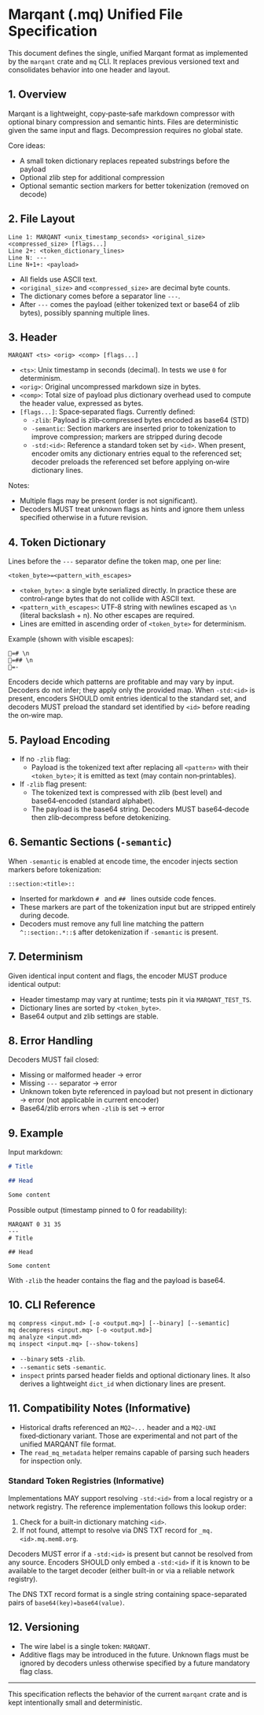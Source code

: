 # Marqant (.mq) Unified File Specification

This document defines the single, unified Marqant format as implemented by the `marqant` crate and `mq` CLI.
It replaces previous versioned text and consolidates behavior into one header and layout.

## 1. Overview

Marqant is a lightweight, copy‑paste‑safe markdown compressor with optional binary compression and semantic hints.
Files are deterministic given the same input and flags. Decompression requires no global state.

Core ideas:
- A small token dictionary replaces repeated substrings before the payload
- Optional zlib step for additional compression
- Optional semantic section markers for better tokenization (removed on decode)

## 2. File Layout

```
Line 1: MARQANT <unix_timestamp_seconds> <original_size> <compressed_size> [flags...]
Line 2+: <token_dictionary_lines>
Line N: ---
Line N+1+: <payload>
```

- All fields use ASCII text.
- `<original_size>` and `<compressed_size>` are decimal byte counts.
- The dictionary comes before a separator line `---`.
- After `---` comes the payload (either tokenized text or base64 of zlib bytes), possibly spanning multiple lines.

## 3. Header

```
MARQANT <ts> <orig> <comp> [flags...]
```

- `<ts>`: Unix timestamp in seconds (decimal). In tests we use `0` for determinism.
- `<orig>`: Original uncompressed markdown size in bytes.
- `<comp>`: Total size of payload plus dictionary overhead used to compute the header value, expressed as bytes.
- `[flags...]`: Space‑separated flags. Currently defined:
  - `-zlib`: Payload is zlib‑compressed bytes encoded as base64 (STD)
  - `-semantic`: Section markers are inserted prior to tokenization to improve compression; markers are stripped during decode
  - `-std:<id>`: Reference a standard token set by `<id>`. When present, encoder omits any dictionary entries equal to the referenced set; decoder preloads the referenced set before applying on‑wire dictionary lines.

Notes:
- Multiple flags may be present (order is not significant).
- Decoders MUST treat unknown flags as hints and ignore them unless specified otherwise in a future revision.

## 4. Token Dictionary

Lines before the `---` separator define the token map, one per line:

```
<token_byte>=<pattern_with_escapes>
```

- `<token_byte>`: a single byte serialized directly. In practice these are control‑range bytes that do not collide with ASCII text.
- `<pattern_with_escapes>`: UTF‑8 string with newlines escaped as `\n` (literal backslash + n). No other escapes are required.
- Lines are emitted in ascending order of `<token_byte>` for determinism.

Example (shown with visible escapes):
```
=# \n
=## \n
=- 
```

Encoders decide which patterns are profitable and may vary by input. Decoders do not infer; they apply only the provided map. When `-std:<id>` is present, encoders SHOULD omit entries identical to the standard set, and decoders MUST preload the standard set identified by `<id>` before reading the on‑wire map.

## 5. Payload Encoding

- If no `-zlib` flag:
  - Payload is the tokenized text after replacing all `<pattern>` with their `<token_byte>`; it is emitted as text (may contain non‑printables).
- If `-zlib` flag present:
  - The tokenized text is compressed with zlib (best level) and base64‑encoded (standard alphabet).
  - The payload is the base64 string. Decoders MUST base64‑decode then zlib‑decompress before detokenizing.

## 6. Semantic Sections (`-semantic`)

When `-semantic` is enabled at encode time, the encoder injects section markers before tokenization:

```
::section:<title>::
```

- Inserted for markdown `# ` and `## ` lines outside code fences.
- These markers are part of the tokenization input but are stripped entirely during decode.
- Decoders must remove any full line matching the pattern `^::section:.*::$` after detokenization if `-semantic` is present.

## 7. Determinism

Given identical input content and flags, the encoder MUST produce identical output:
- Header timestamp may vary at runtime; tests pin it via `MARQANT_TEST_TS`.
- Dictionary lines are sorted by `<token_byte>`.
- Base64 output and zlib settings are stable.

## 8. Error Handling

Decoders MUST fail closed:
- Missing or malformed header → error
- Missing `---` separator → error
- Unknown token byte referenced in payload but not present in dictionary → error (not applicable in current encoder)
- Base64/zlib errors when `-zlib` is set → error

## 9. Example

Input markdown:
```markdown
# Title

## Head

Some content
```

Possible output (timestamp pinned to 0 for readability):
```
MARQANT 0 31 35
---
# Title

## Head

Some content
```

With `-zlib` the header contains the flag and the payload is base64.

## 10. CLI Reference

```
mq compress <input.md> [-o <output.mq>] [--binary] [--semantic]
mq decompress <input.mq> [-o <output.md>]
mq analyze <input.md>
mq inspect <input.mq> [--show-tokens]
```

- `--binary` sets `-zlib`.
- `--semantic` sets `-semantic`.
- `inspect` prints parsed header fields and optional dictionary lines. It also derives a lightweight `dict_id` when dictionary lines are present.

## 11. Compatibility Notes (Informative)

- Historical drafts referenced an `MQ2~...` header and a `MQ2-UNI` fixed‑dictionary variant. Those are experimental and not part of the unified MARQANT file format.
- The `read_mq_metadata` helper remains capable of parsing such headers for inspection only.

### Standard Token Registries (Informative)
Implementations MAY support resolving `-std:<id>` from a local registry or a network registry. The reference implementation follows this lookup order:
1. Check for a built-in dictionary matching `<id>`.
2. If not found, attempt to resolve via DNS TXT record for `_mq.<id>.mq.mem8.org`.

Decoders MUST error if a `-std:<id>` is present but cannot be resolved from any source. Encoders SHOULD only embed a `-std:<id>` if it is known to be available to the target decoder (either built-in or via a reliable network registry).

The DNS TXT record format is a single string containing space-separated pairs of `base64(key)=base64(value)`.

## 12. Versioning

- The wire label is a single token: `MARQANT`.
- Additive flags may be introduced in the future. Unknown flags must be ignored by decoders unless otherwise specified by a future mandatory flag class.

---

This specification reflects the behavior of the current `marqant` crate and is kept intentionally small and deterministic.